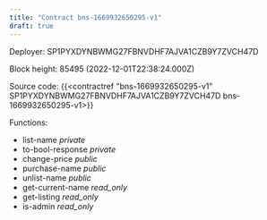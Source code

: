 ```yaml
---
title: "Contract bns-1669932650295-v1"
draft: true
---
```

Deployer: SP1PYXDYNBWMG27FBNVDHF7AJVA1CZB9Y7ZVCH47D


 



Block height: 85495 (2022-12-01T22:38:24.000Z)

Source code: {{<contractref "bns-1669932650295-v1" SP1PYXDYNBWMG27FBNVDHF7AJVA1CZB9Y7ZVCH47D bns-1669932650295-v1>}}

Functions:

* list-name _private_
* to-bool-response _private_
* change-price _public_
* purchase-name _public_
* unlist-name _public_
* get-current-name _read_only_
* get-listing _read_only_
* is-admin _read_only_

